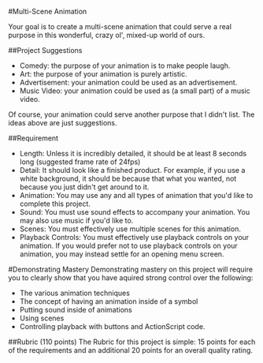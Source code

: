 #Multi-Scene Animation

Your goal is to create a multi-scene animation that could serve a real purpose in this wonderful, crazy ol', mixed-up world of ours.

##Project Suggestions
* Comedy: the purpose of your animation is to make people laugh.
* Art: the purpose of your animation is purely artistic.
* Advertisement: your animation could be used as an advertisement.
* Music Video: your animation could be used as (a small part) of a music video.

Of course, your animation could serve another purpose that I didn't list. The ideas above are just suggestions.

##Requirement
* Length: Unless it is incredibly detailed, it should be at least 8 seconds long (suggested frame rate of 24fps)
* Detail: It should look like a finished product. For example, if you use a white background, it should be because that what you wanted, not because you just didn't get around to it.
* Animation: You may use any and all types of animation that you'd like to complete this project.
* Sound: You must use sound effects to accompany your animation. You may also use music if you'd like to.
* Scenes: You must effectively use multiple scenes for this animation.
* Playback Controls: You must effectively use playback controls on your animation. If you would prefer not to use playback controls on your animation, you may instead settle for an opening menu screen.

#Demonstrating Mastery
Demonstrating mastery on this project will require you to clearly show that you have aquired strong control over the following:
* The various animation techniques
* The concept of having an animation inside of a symbol
* Putting sound inside of animations
* Using scenes
* Controlling playback with buttons and ActionScript code.

##Rubric (110 points)
The Rubric for this project is simple: 15 points for each of the requirements and an additional 20 points for an overall quality rating.